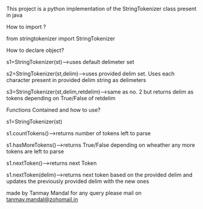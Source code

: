 This project is a python implementation of the StringTokenizer class present in java


How to import ?

from stringtokenizer import StringTokenizer


How to declare object?

s1=StringTokenizer(st)-->uses default delimeter set

s2=StringTokenizer(st,delim)-->uses provided delim set. Uses each character present in provided delim string as delimeters

s3=StringTokenizer(st,delim,retdelim)-->same as no. 2 but returns delim as tokens depending on True/False of retdelim


Functions Contained and how to use?

s1=StringTokenizer(st)

s1.countTokens()-->returns number of tokens left to parse

s1.hasMoreTokens()-->returns True/False depending on wheather any more tokens are left to parse

s1.nextToken()-->returns next Token

s1.nextToken(delim)-->returns next token based on the provided delim and updates the previously provided delim with the new ones


made by Tanmay Mandal
for any query please mail on tanmay.mandal@zohomail.in
